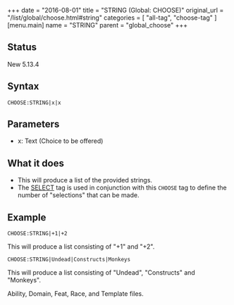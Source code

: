 +++
date = "2016-08-01"
title = "STRING (Global: CHOOSE)"
original_url = "/list/global/choose.html#string"
categories = [ "all-tag", "choose-tag" ]
[menu.main]
    name = "STRING"
    parent = "global_choose"
+++

## Status

New 5.13.4

## Syntax

`CHOOSE:STRING|x|x`

## Parameters

-   x: Text (Choice to be offered)



What it does
------------

-   This will produce a list of the provided strings.
-   The [SELECT](/list/global/other/select.html) tag is used in
    conjunction with this `CHOOSE` tag to define the number of
    "selections" that can be made.

Example
-------

`CHOOSE:STRING|+1|+2`

This will produce a list consisting of "+1" and "+2".

`CHOOSE:STRING|Undead|Constructs|Monkeys`

This will produce a list consisting of "Undead", "Constructs" and
"Monkeys".

Ability, Domain, Feat, Race, and Template files.

